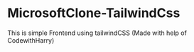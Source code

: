 # MicrosoftClone-TailwindCss
This is simple Frontend using tailwindCSS (Made with help of CodewithHarry)

